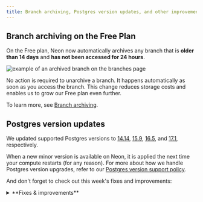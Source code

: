 ```yaml
---
title: Branch archiving, Postgres version updates, and other improvements
---
```


## Branch archiving on the Free Plan

On the Free plan, Neon now automatically archives any branch that is **older than 14 days** and **has not been accessed for 24 hours**.

![example of an archived branch on the branches page](/docs/changelog/archived_branch.png)

No action is required to unarchive a branch. It happens automatically as soon as you access the branch. This change reduces storage costs and enables us to grow our Free plan even further.

To learn more, see [Branch archiving](/docs/guides/branch-archiving).

## Postgres version updates

We updated supported Postgres versions to [14.14](https://www.postgresql.org/docs/release/14.14/), [15.9](https://www.postgresql.org/docs/release/15.9/), [16.5](https://www.postgresql.org/docs/release/16.5/), and [17.1](https://www.postgresql.org/docs/release/17.1/), respectively.

When a new minor version is available on Neon, it is applied the next time your compute restarts (for any reason). For more about how we handle Postgres version upgrades, refer to our [Postgres version support policy](/docs/postgresql/postgres-version-policy).

And don't forget to check out this week's fixes and improvements:

<details>

<summary>**Fixes & improvements**</summary>

- **Collation support**

  By default, Neon now uses the `C.UTF-8` collation, which supports the full range of UTF-8 encoded characters. Previously, Neon used the `C` collation provided by `libc` by default. For more about collation support in Neon, see [Collation support](/docs/reference/compatibility#collation-support).

- **Neon API updates**
  - Improved validation of project ID lists with the [Get consumption metrics for each project](https://api-docs.neon.tech/reference/getconsumptionhistoryperproject) endpoint. Previously, restrictive validation caused the endpoint to fail for some users.

- **Neon CLI enhancements**

  The Neon CLI was updated to version 2.4.0. For upgrade instructions, see [Upgrading the Neon CLI](/docs/reference/cli-install#upgrade).

  The `branches list` command now shows a branch's `Current State`. Branch states include:
  - `init` - the branch is being created but is not yet available for querying.
  - `ready` - the branch is fully operational and ready for querying. Expect normal query response times.
  - `archived` - the branch is stored in cost-effective archive storage. Expect slow query response times.

    ```bash
    neon branches list --project-id green-hat-46829796
    ┌───────────────────────────┬──────┬─────────┬───────────────┬──────────────────────┐
    │ Id                        │ Name │ Default │ Current State │ Created At           │
    ├───────────────────────────┼──────┼─────────┼───────────────┼──────────────────────┤
    │ br-muddy-firefly-a7kzf0d4 │ main │ true    │ ready         │ 2024-10-30T14:59:57Z │
    └───────────────────────────┴──────┴─────────┴───────────────┴──────────────────────┘
    ```

  The `Updated At` value was removed from the `branches list` command output. This value reflected internal metadata changes only and provided limited value.

- **Drizzle Studio update**

  The Drizzle Studio integration that powers the **Tables** page in the Neon Console has been updated to version 0.0.20. For improvements and fixes in this version, see the [Neon Drizzle Studio Integration Changelog](https://github.com/neondatabase/neon-drizzle-studio-changelog/blob/main/CHANGELOG.md).

- **Fixes**
  - Fixed an issue where users who were removed from an organization got an error page when logging in to Neon. The console was incorrectly redirecting them to the organization page, which they can no longer access. Users are now directed to their personal account **Projects** page instead.
  - When you make changes to your first or last name in **Account Settings**, those changes are now immediately reflected. Previously, old values could sometimes persist until the page was reloaded.

</details>
